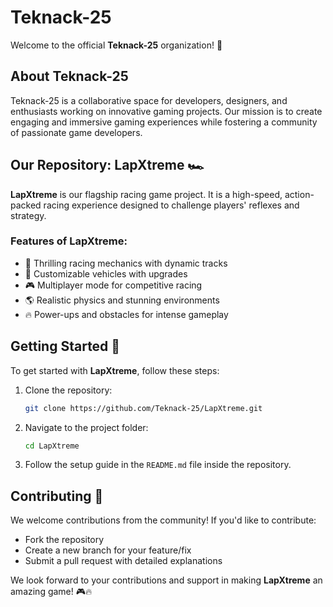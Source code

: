# Teknack-25

Welcome to the official **Teknack-25** organization! 🚀

## About Teknack-25
Teknack-25 is a collaborative space for developers, designers, and enthusiasts working on innovative gaming projects. Our mission is to create engaging and immersive gaming experiences while fostering a community of passionate game developers.

## Our Repository: LapXtreme 🏎️
**LapXtreme** is our flagship racing game project. It is a high-speed, action-packed racing experience designed to challenge players' reflexes and strategy.

### Features of LapXtreme:
- 🏁 Thrilling racing mechanics with dynamic tracks
- 🚗 Customizable vehicles with upgrades
- 🎮 Multiplayer mode for competitive racing
- 🌎 Realistic physics and stunning environments
- 🔥 Power-ups and obstacles for intense gameplay

## Getting Started 🚀
To get started with **LapXtreme**, follow these steps:
1. Clone the repository:
   ```bash
   git clone https://github.com/Teknack-25/LapXtreme.git
   ```
2. Navigate to the project folder:
   ```bash
   cd LapXtreme
   ```
3. Follow the setup guide in the `README.md` file inside the repository.

## Contributing 🤝
We welcome contributions from the community! If you'd like to contribute:
- Fork the repository
- Create a new branch for your feature/fix
- Submit a pull request with detailed explanations



We look forward to your contributions and support in making **LapXtreme** an amazing game! 🎮🔥

